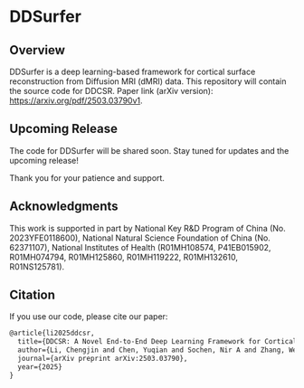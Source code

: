 # DDSurfer

## Overview

DDSurfer is a deep learning-based framework for cortical surface reconstruction from Diffusion MRI (dMRI) data.
This repository will contain the source code for DDCSR. 
Paper link (arXiv version): https://arxiv.org/pdf/2503.03790v1.

## Upcoming Release

The code for DDSurfer will be shared soon. Stay tuned for updates and the upcoming release!

Thank you for your patience and support.

## Acknowledgments

This work is supported in part by National Key R&D Program of China (No. 2023YFE0118600), National Natural Science Foundation of China (No. 62371107), National Institutes of Health (R01MH108574, P41EB015902, R01MH074794, R01MH125860, R01MH119222, R01MH132610, R01NS125781).


## Citation

If you use our code, please cite our paper:

```tex
@article{li2025ddcsr,
  title={DDCSR: A Novel End-to-End Deep Learning Framework for Cortical Surface Reconstruction from Diffusion MRI},
  author={Li, Chengjin and Chen, Yuqian and Sochen, Nir A and Zhang, Wei and Westin, Carl-Fredrik and Yogesh, Rathi and O'Donnell, Lauren J and Pasternak, Ofer and Zhang, Fan},
  journal={arXiv preprint arXiv:2503.03790},
  year={2025}
}
```
